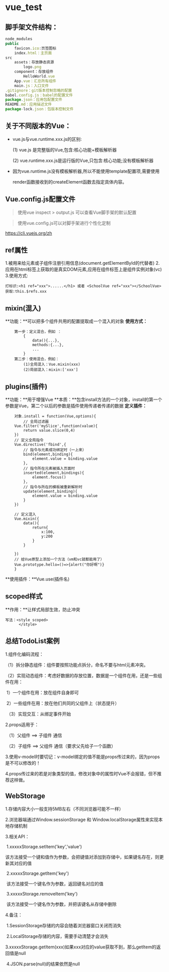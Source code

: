 # vue_test

## 脚手架文件结构：

```javascript
node_modules
public 
	favicon.ico:页签图标
	index.html：主页面
src
	assets：存放静态资源
		logo.png
	component：存放组件
		HelloWorld.vue
	App.vue：汇总所有组件
	main.js：入口文件
.gitignore：git版本控制忽略的配置
babel.config.js：babel的配置文件
package.json：应用包配置文件
README.md：应用描述文件
package-lock.json：包版本控制文件
```

## 关于不同版本的Vue：

* vue.js与vue.runtime.xxx.js的区别:

     (1) vue.js 是完整版的Vue,包含:核心功能+模板解析器

     (2) vue.runtime.xxx.js是运行版的Vue,只包含:核心功能;没有模板解析器

* 因为vue.runtime.js没有模板解析器,所以不能使用template配置项,需要使用

  render函数接收到的createElement函数去指定具体内容。

## Vue.config.js配置文件

> 使用vue inspect > output.js 可以查看Vue脚手架的默认配置

> 使用vue.config.js可以对脚手架进行个性化定制

https://cli.vuejs.org/zh

## ref属性
1.被用来给元素或子组件注册引用信息(document.getElementById的代替者)
		2.应用在html标签上获取的是真实DOM元素,应用在组件标签上是组件实例对象(vc)
		3.使用方式:

```vue
打标识:<h1 ref="xxx">......</h1> 或者 <SchoolVue ref="xxx"></SchoolVue>
获取:this.$refs.xxx
```



## mixin(混入)

**功能：**可以把多个组件共用的配置提取成一个混入的对象
		**使用方式：**

```vue
	第一步：定义混合，例如	：
		{
			data(){...},
			methods:{...},
			...
		}
	第二步：使用混合，例如：
		(1)全局混入：Vue.mixin(xxx)
		(2)局部混入：mixin:['xxx']
```
## plugins(插件)

**功能：**用于增强Vue
		**本质：**包含install方法的一个对象，install的第一个参数是Vue，第二个以后的参数是插件使用传递者传递的数据
		**定义插件：**

```vue
	对象.install = function(Vue,options){
		// 全局过滤器
    Vue.filter('mySlice',function(value){
        return value.slice(0,4)
    })
    // 定义全局指令
    Vue.directive('fbind',{
        // 指令与元素成功绑定时（一上来）
        bind(element,binding){
            element.value = binding.value
        },
        // 指令所在元素被插入页面时
        inserted(element,bindings){
            element.focus()
        },
        // 指令与所在的模板被重新解析时
        update(element,binding){
            element.value = binding.value
        }
    })

    // 定义混入
    Vue.mixin({
        data(){
            return{
                x:100,
                y:200
            }
        }

    })
    // 给Vue原型上添加一个方法（vm和vc就都能用了）
    Vue.prototype.hello=()=>{alert("你好啊")}
	}
```

**使用插件：**Vue.use(插件名)

## scoped样式

**作用：**让样式局部生效，防止冲突

```vue
写法：<style scoped>
      </style>
```

## 总结TodoList案例

1.组件化编码流程：

​	（1）拆分静态组件：组件要按照功能点拆分，命名不要与html元素冲突。

​	（2）实现动态组件：考虑好数据的存放位置，数据是一个组件在用，还是一些组件在用：

​			1）一个组件在用：放在组件自身即可

​			2）一些组件在用：放在他们共同的父组件上（状态提升）

​	（3）实现交互：从绑定事件开始

2.props适用于：

​	（1）父组件 ==> 子组件 通信

​	（2）子组件 ==> 父组件 通信（要求父先给子一个函数）

3.使用v-model时要切记：v-model绑定的值不能是props传过来的，因为props是不可以修改的！

4.props传过来的若是对象类型的值，修改对象中的属性时Vue不会报错，但不推荐这样做。

## WebStorage

1.存储内容大小一般支持5MB左右（不同浏览器可能不一样）

2.浏览器端通过Window.sessionStorage 和 Window.localStorage属性来实现本地存储机制

3.相关API：

​		1.xxxxxStorage.setItem('key','value')

​				该方法接受一个键和值作为参数，会把键值对添加到存储中，如果键名存在，则更新其对应的值

​		2.xxxxxStorage.getItem('key')

​				该方法接受一个键名作为参数，返回键名对应的值

​		3.xxxxxStorage.removeItem('key')

​				该方法接受一个键名作为参数，并把该键名从存储中删除

4.备注：

​		1.SessionStorage存储的内容会随着浏览器窗口关闭而消失

​		2.LocalStorage存储的内容，需要手动清楚才会消失

​		3.xxxxxStorage.getItem(xxx)如果xxx对应的value获取不到，那么getItem的返回值是null

​		4.JSON.parse(null)的结果依然是null
